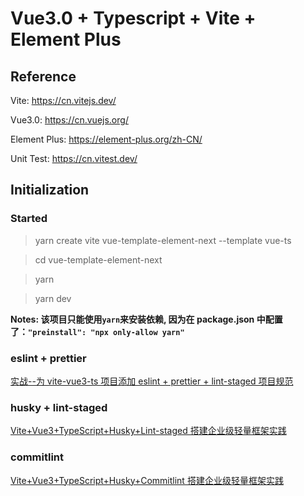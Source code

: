 # Vue3.0 + Typescript + Vite + Element Plus

## Reference

Vite: https://cn.vitejs.dev/

Vue3.0: https://cn.vuejs.org/

Element Plus: https://element-plus.org/zh-CN/

Unit Test: https://cn.vitest.dev/

## Initialization

### Started

> yarn create vite vue-template-element-next --template vue-ts

> cd vue-template-element-next

> yarn

> yarn dev

**Notes: 该项目只能使用`yarn`来安装依赖, 因为在 package.json 中配置了：`"preinstall": "npx only-allow yarn"`**

### eslint + prettier

[实战--为 vite-vue3-ts 项目添加 eslint + prettier + lint-staged 项目规范](https://juejin.cn/post/7043702363156119565)

### husky + lint-staged

[Vite+Vue3+TypeScript+Husky+Lint-staged 搭建企业级轻量框架实践](https://juejin.cn/post/7062906666487906317)

### commitlint

[Vite+Vue3+TypeScript+Husky+Commitlint 搭建企业级轻量框架实践](https://juejin.cn/post/7063700156130000904)
